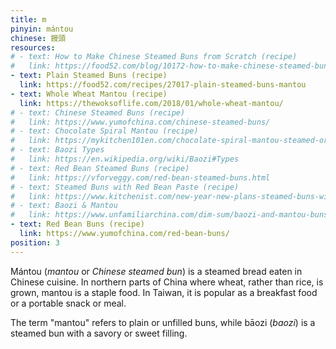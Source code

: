 ```yaml
---
title: m
pinyin: mántou
chinese: 饅頭
resources: 
# - text: How to Make Chinese Steamed Buns from Scratch (recipe)
#   link: https://food52.com/blog/10172-how-to-make-chinese-steamed-buns-from-scratch
- text: Plain Steamed Buns (recipe)
  link: https://food52.com/recipes/27017-plain-steamed-buns-mantou
- text: Whole Wheat Mantou (recipe)
  link: https://thewoksoflife.com/2018/01/whole-wheat-mantou/
# - text: Chinese Steamed Buns (recipe)
#   link: https://www.yumofchina.com/chinese-steamed-buns/
# - text: Chocolate Spiral Mantou (recipe)
#   link: https://mykitchen101en.com/chocolate-spiral-mantou-steamed-orientalchinese-bun/
# - text: Baozi Types
#   link: https://en.wikipedia.org/wiki/Baozi#Types
# - text: Red Bean Steamed Buns (recipe)
#   link: https://vforveggy.com/red-bean-steamed-buns.html
# - text: Steamed Buns with Red Bean Paste (recipe)
#   link: https://www.kitchenist.com/new-year-new-plans-steamed-buns-with-red-bean-paste-a-cooking-blog-kitchenist/
# - text: Baozi & Mantou
#   link: https://www.unfamiliarchina.com/dim-sum/baozi-and-mantou-buns
- text: Red Bean Buns (recipe)
  link: https://www.yumofchina.com/red-bean-buns/
position: 3
---
```


Mántou (*mantou* or *Chinese steamed bun*) is a steamed bread eaten in Chinese cuisine. In northern parts of China where wheat, rather than rice, is grown, mantou is a staple food. In Taiwan, it is popular as a breakfast food or a portable snack or meal.

The term "mantou" refers to plain or unfilled buns, while bāozi (*baozi*) is a steamed bun with a savory or sweet filling.
